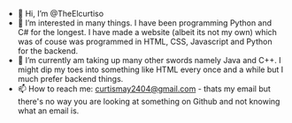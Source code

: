 - 👋 Hi, I’m @TheElcurtiso
- 👀 I’m interested in many things. I have been programming Python and C# for the longest. I have made a website (albeit its not my own) which was of couse was programmed in HTML, CSS, Javascript and Python for the backend. 
- 🌱 I’m currently am taking up many other swords namely Java and C++. I might dip my toes into something like HTML every once and a while but I much prefer backend things.
- 📫 How to reach me: curtismay2404@gmail.com - thats my email but there's no way you are looking at something on Github and not knowing what an email is.

<!---
TheElcurtiso/TheElcurtiso is a ✨ special ✨ repository because its `README.md` (this file) appears on your GitHub profile.
You can click the Preview link to take a look at your changes.
--->
